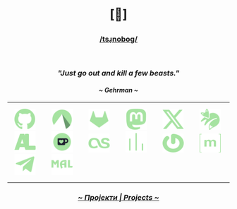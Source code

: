 # <p align="center">[🔻]</p>
### <p align="center"><a href="http://ipa-reader.xyz/?text=%2Fts%C9%B9%CC%A9nobo%C9%A1%2F&voice=Maja"> /tsɹ̩noboɡ/ </a></p>
<br>

### <p align="center"><i>"Just go out and kill a few beasts."</i></p>
#### <p align="center"><i>~ Gehrman ~</i></p>

---

<p align="center">
 
  <a href="https://github.com/crnobog69" target="_blank"><img src="assets/github.svg" alt="Github" style="width: 3rem; height: 3rem; margin: 0 1rem;"></a>
  <a href="https://codeberg.org/crnobog" target="_blank"><img src="assets/codeberg.svg" alt="Codeberg" style="width: 3rem; height: 3rem; margin: 0 1rem;"></a>
  <a href="https://gitlab.com/crnobog" target="_blank"><img src="assets/gitlab.svg" alt="GitLab" style="width: 3rem; height: 3rem; margin: 0 1rem;"></a>
  <a href="https://mastodon.social/@prepungrad" target="_blank"><img src="assets/mastodon.svg" alt="Mastodon" style="width: 3rem; height: 3rem; margin: 0 1rem;"></a>
  <a href="https://x.com/prepungrad" target="_blank"><img src="assets/x.svg" alt="X" style="width: 3rem; height: 3rem; margin: 0 1rem;"></a>
   <a href="https://kitsu.app/users/crnobog" target="_blank"><img src="assets/kitsu.svg" alt="Kitsu" style="width: 3rem; height: 3rem; margin: 0 1rem;">
    <a href="https://anilist.co/user/crnobog/" target="_blank"><img src="assets/anilist.svg" alt="AniList" style="width: 3rem; height: 3rem; margin: 0 1rem;"></a>
  </a>
  <a href="https://ko-fi.com/crnobog" target="_blank"><img src="assets/kofii.svg" alt="Ko-fi" style="width: 3rem; height: 3rem; margin: 0 1rem;"></a>
  <a href="https://www.last.fm/user/prepungrad" target="_blank"><img src="assets/lastfm.svg" alt="Last-FM" style="width: 3rem; height: 3em; margin: 0 1rem;"></a>
  <a href="https://stats.fm/prepungrad" target="_blank"><img src="assets/stats-fm.svg" alt="Stats-FM" style="width: 3rem; height: 3rem; margin: 0 1rem;"></a>
  <a href="https://gravatar.com/crnobog69" target="_blank"><img src="assets/gravatar.svg" alt="Gravatar" style="width: 3rem; height: 3em; margin: 0 1rem;"></a>
  <a href="https://matrix.to/#/@krematorijum:matrix.org" target="_blank"><img src="assets/matrix.svg" alt="Matrix" style="width: 3rem; height: 3em; margin: 0 1rem;"></a>
       <a href="https://t.me/szp69" target="_blank"><img src="assets/t-me.svg" alt="Telegram" style="width: 3rem; height: 3rem; margin: 0 1rem;"></a>
  <a href="https://myanimelist.net/profile/crnobog" target="_blank"><img src="assets/mal.svg" alt="MyAnimeList" style="width: 3rem; height: 3rem; margin: 0 1rem;">

  </p>


---

### <p align="center"><a href="https://github.com/crnobog69?tab=repositories"><i>~ Пројекти | Projects ~</i></a></p>
